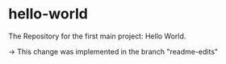 # hello-world
The Repository for the first main project: Hello World.

-> This change was implemented in the branch "readme-edits"
